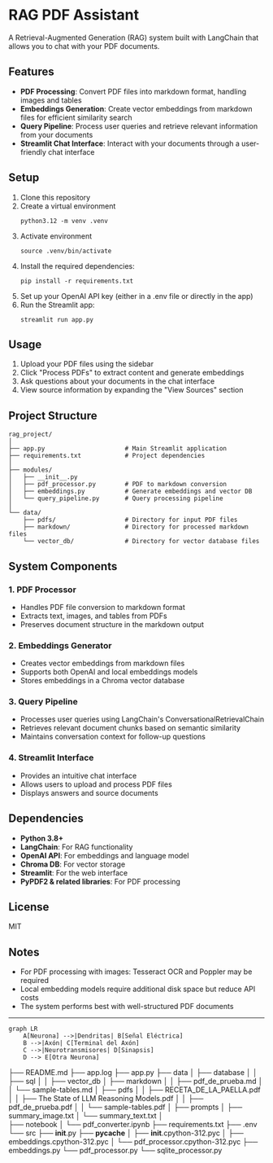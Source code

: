 # RAG PDF Assistant

A Retrieval-Augmented Generation (RAG) system built with LangChain that allows you to chat with your PDF documents.

## Features

- **PDF Processing**: Convert PDF files into markdown format, handling images and tables
- **Embeddings Generation**: Create vector embeddings from markdown files for efficient similarity search
- **Query Pipeline**: Process user queries and retrieve relevant information from your documents
- **Streamlit Chat Interface**: Interact with your documents through a user-friendly chat interface

## Setup

1. Clone this repository
2. Create a virtual environment
   ```
   python3.12 -m venv .venv
   ```
3. Activate environment
   ```
   source .venv/bin/activate
   ```
3. Install the required dependencies:
   ```
   pip install -r requirements.txt
   ```
4. Set up your OpenAI API key (either in a .env file or directly in the app)
5. Run the Streamlit app:
   ```
   streamlit run app.py
   ```

## Usage

1. Upload your PDF files using the sidebar
2. Click "Process PDFs" to extract content and generate embeddings
3. Ask questions about your documents in the chat interface
4. View source information by expanding the "View Sources" section

## Project Structure

```
rag_project/
│
├── app.py                      # Main Streamlit application
├── requirements.txt            # Project dependencies
│
├── modules/
│   ├── __init__.py
│   ├── pdf_processor.py        # PDF to markdown conversion
│   ├── embeddings.py           # Generate embeddings and vector DB
│   └── query_pipeline.py       # Query processing pipeline
│
└── data/
    ├── pdfs/                   # Directory for input PDF files
    ├── markdown/               # Directory for processed markdown files
    └── vector_db/              # Directory for vector database files
```

## System Components

### 1. PDF Processor
- Handles PDF file conversion to markdown format
- Extracts text, images, and tables from PDFs
- Preserves document structure in the markdown output

### 2. Embeddings Generator
- Creates vector embeddings from markdown files
- Supports both OpenAI and local embeddings models
- Stores embeddings in a Chroma vector database

### 3. Query Pipeline
- Processes user queries using LangChain's ConversationalRetrievalChain
- Retrieves relevant document chunks based on semantic similarity
- Maintains conversation context for follow-up questions

### 4. Streamlit Interface
- Provides an intuitive chat interface
- Allows users to upload and process PDF files
- Displays answers and source documents

## Dependencies

- **Python 3.8+**
- **LangChain**: For RAG functionality
- **OpenAI API**: For embeddings and language model
- **Chroma DB**: For vector storage
- **Streamlit**: For the web interface
- **PyPDF2 & related libraries**: For PDF processing

## License

MIT

## Notes

- For PDF processing with images: Tesseract OCR and Poppler may be required
- Local embedding models require additional disk space but reduce API costs
- The system performs best with well-structured PDF documents

---

```mermaid
graph LR
    A[Neurona] -->|Dendritas| B[Señal Eléctrica]
    B -->|Axón| C[Terminal del Axón]
    C -->|Neurotransmisores| D[Sinapsis]
    D --> E[Otra Neurona]
```

├── README.md
├── app.log
├── app.py
├── data
│   ├── database
│   │   ├── sql
│   │   ├── vector_db
│   ├── markdown
│   │   ├── pdf_de_prueba.md
│   │   └── sample-tables.md
│   ├── pdfs
│   │   ├── RECETA_DE_LA_PAELLA.pdf
│   │   ├── The State of LLM Reasoning Models.pdf
│   │   ├── pdf_de_prueba.pdf
│   │   └── sample-tables.pdf
│   ├── prompts
│      ├── summary_image.txt
│      └── summary_text.txt
│   
├── notebook
│   └── pdf_converter.ipynb
├── requirements.txt
├── .env
└── src
    ├── __init__.py
    ├── __pycache__
    │   ├── __init__.cpython-312.pyc
    │   ├── embeddings.cpython-312.pyc
    │   └── pdf_processor.cpython-312.pyc
    ├── embeddings.py
    └── pdf_processor.py
    └── sqlite_processor.py    